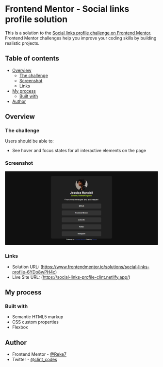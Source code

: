 # Frontend Mentor - Social links profile solution

This is a solution to the [Social links profile challenge on Frontend Mentor](https://www.frontendmentor.io/challenges/social-links-profile-UG32l9m6dQ). Frontend Mentor challenges help you improve your coding skills by building realistic projects. 

## Table of contents

- [Overview](#overview)
  - [The challenge](#the-challenge)
  - [Screenshot](#screenshot)
  - [Links](#links)
- [My process](#my-process)
  - [Built with](#built-with)
- [Author](#author)

## Overview

### The challenge

Users should be able to:

- See hover and focus states for all interactive elements on the page

### Screenshot

![](./assets/images/screenshot.png)


### Links

- Solution URL: (https://www.frontendmentor.io/solutions/social-links-profile-6YDo8wPH4c)
- Live Site URL: (https://social-links-profile-clint.netlify.app/)

## My process

### Built with

- Semantic HTML5 markup
- CSS custom properties
- Flexbox

## Author

- Frontend Mentor - [@Reke7](https://www.frontendmentor.io/profile/Reke7)
- Twitter - [@clint_codes](https://www.twitter.com/clint_codes)